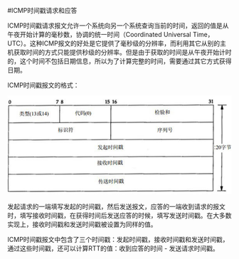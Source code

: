 #ICMP时间戳请求和应答

ICMP时间戳请求报文允许一个系统向另一个系统查询当前的时间，返回的值是从午夜开始计算的毫秒数，协调的统一时间（Coordinated Universal Time，UTC）。这种ICMP报文的好处是它提供了毫秒级的分辨率，而利用其它从别的主机获取时间的方式只能提供秒级的分辨率。但是由于获取的时间是从午夜开始计时的，这个时间不包括日期信息，所以为了计算完整的时间，需要通过其它方式获得日期。

ICMP时间戳报文的格式：

![ICMP时间戳报文格式](./image/ICMP时间戳报文格式.jpg "ICMP时间戳报文格式")

发起请求的一端填写发起的时间戳，然后发送报文，应答的一端收到请求的报文时，填写接收时间戳，在获得时间后发送应答的时候，填写发送时间戳。在大多数实现上，接收时间戳和发送时间戳被设置为同样的值。

ICMP时间戳报文中包含了三个时间戳：发起时间戳，接收时间戳和发送时间戳，通过这些时间戳，还可以计算RTT的值：收到应答的时间 - 发送请求时间戳。
